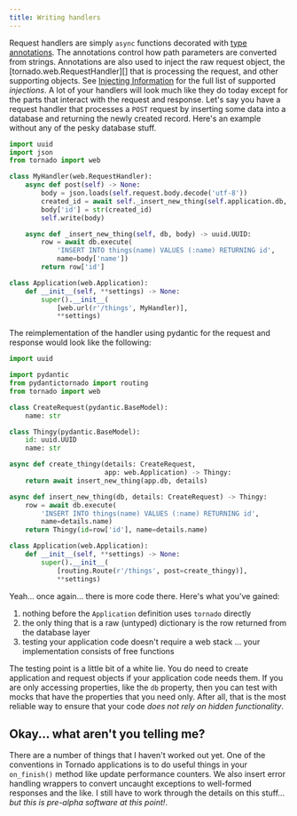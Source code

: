 ```yaml
---
title: Writing handlers
---
```


Request handlers are simply `async` functions decorated with [type annotations]. The annotations control how path
parameters are converted from strings. Annotations are also used to inject the raw request object, the
[tornado.web.RequestHandler][] that is processing the request, and other supporting objects. See
[Injecting Information](injections.md) for the full list of supported *injections*. A lot of your handlers will
look much like they do today except for the parts that interact with the request and response. Let's say you have
a request handler that processes a `POST` request by inserting some data into a database and returning the newly
created record. Here's an example without any of the pesky database stuff.

```python
import uuid
import json
from tornado import web

class MyHandler(web.RequestHandler):
    async def post(self) -> None:
        body = json.loads(self.request.body.decode('utf-8'))
        created_id = await self._insert_new_thing(self.application.db, body)
        body['id'] = str(created_id)
        self.write(body)

    async def _insert_new_thing(self, db, body) -> uuid.UUID:
        row = await db.execute(
            'INSERT INTO things(name) VALUES (:name) RETURNING id',
            name=body['name'])
        return row['id']

class Application(web.Application):
    def __init__(self, **settings) -> None:
        super().__init__(
            [web.url(r'/things', MyHandler)],
            **settings)
```

The reimplementation of the handler using pydantic for the request and response would look like the following:

```python
import uuid

import pydantic
from pydantictornado import routing
from tornado import web

class CreateRequest(pydantic.BaseModel):
    name: str

class Thingy(pydantic.BaseModel):
    id: uuid.UUID
    name: str

async def create_thingy(details: CreateRequest,
                        app: web.Application) -> Thingy:
    return await insert_new_thing(app.db, details)

async def insert_new_thing(db, details: CreateRequest) -> Thingy:
    row = await db.execute(
        'INSERT INTO things(name) VALUES (:name) RETURNING id',
        name=details.name)
    return Thingy(id=row['id'], name=details.name)

class Application(web.Application):
    def __init__(self, **settings) -> None:
        super().__init__(
            [routing.Route(r'/things', post=create_thingy)],
            **settings)
```

Yeah... once again... there is more code there. Here's what you've gained:

1. nothing before the `Application` definition uses `tornado` directly
2. the only thing that is a raw (untyped) dictionary is the row returned from the database layer
3. testing your application code doesn't require a web stack ... your implementation consists of free functions

The testing point is a little bit of a white lie. You do need to create application and request objects if your
application code needs them. If you are only accessing properties, like the `db` property, then you can test with
mocks that have the properties that you need only. After all, that is the most reliable way to ensure that your
code *does not rely on hidden functionality*.

## Okay... what aren't you telling me?

There are a number of things that I haven't worked out yet. One of the conventions in Tornado applications is to
do useful things in your `on_finish()` method like update performance counters. We also insert error handling
wrappers to convert uncaught exceptions to well-formed responses and the like. I still have to work through the
details on this stuff... *but this is pre-alpha software at this point!*.

[type annotations]: https://typing.readthedocs.io/en/latest/spec/index.html
